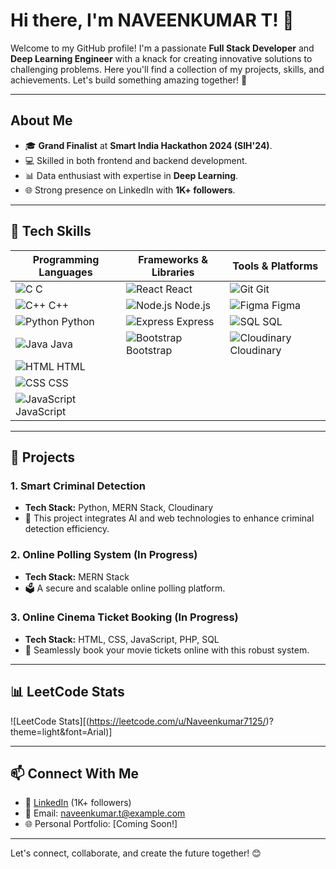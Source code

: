 # Hi there, I'm NAVEENKUMAR T! 👋

Welcome to my GitHub profile! I'm a passionate **Full Stack Developer** and **Deep Learning Engineer** with a knack for creating innovative solutions to challenging problems. Here you'll find a collection of my projects, skills, and achievements. Let's build something amazing together! 🚀

---

## About Me

- 🎓 **Grand Finalist** at **Smart India Hackathon 2024 (SIH'24)**.
- 💻 Skilled in both frontend and backend development.
- 📊 Data enthusiast with expertise in **Deep Learning**.
- 🌐 Strong presence on LinkedIn with **1K+ followers**.

---

## 🔧 Tech Skills

| **Programming Languages** | **Frameworks & Libraries** | **Tools & Platforms** |
|--------------------------|----------------------------|------------------------|
| ![C](https://img.icons8.com/color/48/000000/c-programming.png) C            | ![React](https://img.icons8.com/color/48/000000/react-native.png) React         | ![Git](https://img.icons8.com/color/48/000000/git.png) Git       |
| ![C++](https://img.icons8.com/color/48/000000/c-plus-plus-logo.png) C++      | ![Node.js](https://img.icons8.com/color/48/000000/nodejs.png) Node.js     | ![Figma](https://img.icons8.com/color/48/000000/figma.png) Figma |
| ![Python](https://img.icons8.com/color/48/000000/python.png) Python         | ![Express](https://img.icons8.com/color/48/000000/express.png) Express     | ![SQL](https://img.icons8.com/color/48/000000/sql.png) SQL       |
| ![Java](https://img.icons8.com/color/48/000000/java-coffee-cup-logo.png) Java | ![Bootstrap](https://img.icons8.com/color/48/000000/bootstrap.png) Bootstrap | ![Cloudinary](https://img.icons8.com/cloud/48/000000/cloud.png) Cloudinary |
| ![HTML](https://img.icons8.com/color/48/000000/html-5.png) HTML             |                                            |                          |
| ![CSS](https://img.icons8.com/color/48/000000/css3.png) CSS                 |                                            |                          |
| ![JavaScript](https://img.icons8.com/color/48/000000/javascript.png) JavaScript |                                        |                          |

---

## 📂 Projects

### 1. **Smart Criminal Detection**
   - **Tech Stack:** Python, MERN Stack, Cloudinary
   - 🚀 This project integrates AI and web technologies to enhance criminal detection efficiency.

### 2. **Online Polling System** (In Progress)
   - **Tech Stack:** MERN Stack
   - 🗳️ A secure and scalable online polling platform.

### 3. **Online Cinema Ticket Booking** (In Progress)
   - **Tech Stack:** HTML, CSS, JavaScript, PHP, SQL
   - 🎥 Seamlessly book your movie tickets online with this robust system.

---

## 📊 LeetCode Stats
![LeetCode Stats][(https://leetcode.com/u/Naveenkumar7125/)?theme=light&font=Arial)]

---

## 📫 Connect With Me

- 💼 [LinkedIn](https://www.linkedin.com/in/naveenkumar-t) (1K+ followers)
- 📧 Email: naveenkumar.t@example.com
- 🌐 Personal Portfolio: [Coming Soon!]

---

Let's connect, collaborate, and create the future together! 😊
